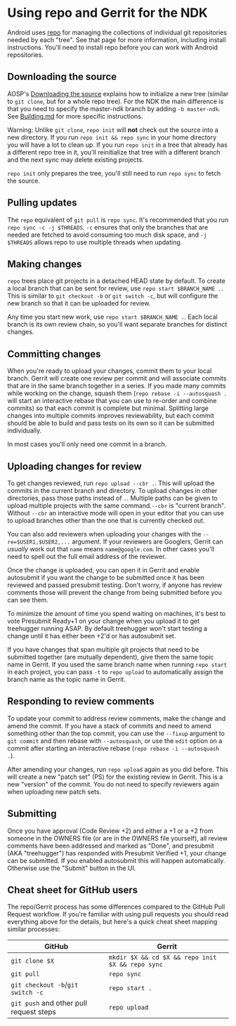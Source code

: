 # Using repo and Gerrit for the NDK

Android uses [repo](https://source.android.com/setup/develop#repo) for managing
the collections of individual git repositories needed by each "tree". See that
page for more information, including install instructions. You'll need to
install repo before you can work with Android repositories.

## Downloading the source

AOSP's [Downloading the source] explains how to initialize a new tree (similar
to `git clone`, but for a whole repo tree). For the NDK the main difference is
that you need to specify the master-ndk branch by adding `-b master-ndk`. See
[Building.md](Building.md) for more specific instructions.

Warning: Unlike `git clone`, `repo init` will **not** check out the source into
a new directory. If you run `repo init && repo sync` in your home directory you
will have a lot to clean up. If you run `repo init` in a tree that already has a
different repo tree in it, you'll reinitialize that tree with a different branch
and the next sync may delete existing projects.

`repo init` only prepares the tree, you'll still need to run `repo sync` to
fetch the source.

[Downloading the source]: https://source.android.com/setup/build/downloading

## Pulling updates

The `repo` equivalent of `git pull` is `repo sync`. It's recommended that you
run `repo sync -c -j $THREADS`. `-c` ensures that only the branches that are
needed are fetched to avoid consuming too much disk space, and `-j $THREADS`
allows repo to use multiple threads when updating.

## Making changes

`repo` trees place git projects in a detached HEAD state by default. To create a
local branch that can be sent for review, use `repo start $BRANCH_NAME .`. This
is similar to `git checkout -b` or `git switch -c`, but will configure the new
branch so that it can be uploaded for review.

Any time you start new work, use `repo start $BRANCH_NAME .`. Each local branch
is its own review chain, so you'll want separate branches for distinct changes.

## Committing changes

When you're ready to upload your changes, commit them to your local branch.
Gerrit will create one review per commit and will associate commits that are in
the same branch together in a series. If you made many commits while working on
the change, squash them (`repo rebase -i --autosquash .` will start an
interactive rebase that you can use to re-order and combine commits) so that
each commit is complete but minimal. Splitting large changes into multiple
commits improves reviewability, but each commit should be able to build and pass
tests on its own so it can be submitted individually.

In most cases you'll only need one commit in a branch.

## Uploading changes for review

To get changes reviewed, run `repo upload --cbr .`. This will upload the commits
in the current branch and directory. To upload changes in other directories,
pass those paths instead of `.`. Multiple paths can be given to upload multiple
projects with the same command.`--cbr` is "current branch". Without `--cbr` an
interactive mode will open in your editor that you can use to upload branches
other than the one that is currently checked out.

You can also add reviewers when uploading your changes with the
`--re=$USER1,$USER2,...` argument. If your reviewers are Googlers, Gerrit can
*usually* work out that `name` means `name@google.com`. In other cases you'll
need to spell out the full email address of the reviewer.

Once the change is uploaded, you can open it in Gerrit and enable autosubmit if
you want the change to be submitted once it has been reviewed and passed
presubmit testing. Don't worry, if anyone has review comments those will prevent
the change from being submitted before you can see them.

To minimize the amount of time you spend waiting on machines, it's best to vote
Presubmit Ready+1 on your change when you upload it to get treehugger running
ASAP. By default treehugger won't start testing a change until it has either
been +2'd or has autosubmit set.

If you have changes that span multiple git projects that need to be submitted
together (are mutually dependent), give them the same topic name in Gerrit. If
you used the same branch name when running `repo start` in each project, you can
pass `-t` to `repo upload` to automatically assign the branch name as the topic
name in Gerrit.

## Responding to review comments

To update your commit to address review comments, make the change and amend the
commit. If you have a stack of commits and need to amend something other than
the top commit, you can use the `--fixup` argument to `git commit` and then
rebase with `--autosquash`, or use the `edit` option on a commit after starting
an interactive rebase (`repo rebase -i --autosquash .`).

After amending your changes, run `repo upload` again as you did before. This
will create a new "patch set" (PS) for the existing review in Gerrit. This is a
new "version" of the commit. You do not need to specify reviewers again when
uploading new patch sets.

## Submitting

Once you have approval (Code Review +2) and either a +1 or a +2 from someone in
the OWNERS file (or are in the OWNERS file yourself), all review comments have
been addressed and marked as "Done", and presubmit (AKA "treehugger") has
responded with Presubmit Verified +1, your change can be submitted. If you
enabled autosubmit this will happen automatically. Otherwise use the "Submit"
button in the UI.

## Cheat sheet for GitHub users

The repo/Gerrit process has some differences compared to the GitHub Pull Request
workflow. If you're familiar with using pull requests you should read everything
above for the details, but here's a quick cheat sheet mapping similar processes:

GitHub | Gerrit
--- | ---
`git clone $X` | `mkdir $X && cd $X && repo init $X && repo sync`
`git pull` | `repo sync`
`git checkout -b`/`git switch -c` | `repo start .`
`git push` and other pull request steps | `repo upload`
